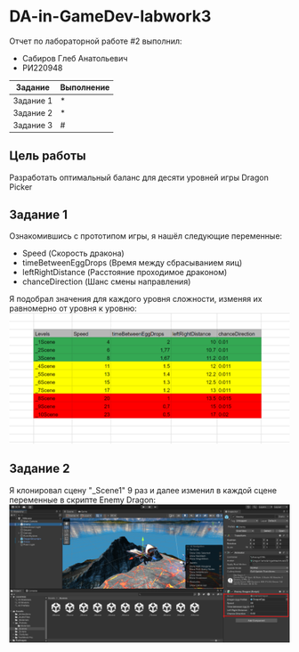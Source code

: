 # DA-in-GameDev-labwork3
Отчет по лабораторной работе #2 выполнил:
- Сабиров Глеб Анатольевич
- РИ220948


| Задание | Выполнение |
| ------ | ------ |
| Задание 1 | * |
| Задание 2 | * |
| Задание 3 | # |

## Цель работы
Разработать оптимальный баланс для десяти уровней игры Dragon Picker

## Задание 1
Ознакомившись с прототипом игры, я нашёл следующие переменные:
- Speed (Скорость дракона)
- timeBetweenEggDrops (Время между сбрасыванием яиц)
- leftRightDistance (Расстояние проходимое драконом)
- chanceDirection (Шанс смены направления)

Я подобрал значения для каждого уровня сложности, изменяя их равномерно от уровня к уровню:
![image](https://github.com/nosova666/DA-in-GameDev-labwork3/blob/main/lvl%20difficulty.png)

## Задание 2
Я клонировал сцену "_Scene1" 9 раз и далее изменил в каждой сцене переменные в скрипте Enemy Dragon:
![image](https://github.com/nosova666/DA-in-GameDev-labwork3/blob/main/%D0%A1%D0%BD%D0%B8%D0%BC%D0%BE%D0%BA%20%D1%8D%D0%BA%D1%80%D0%B0%D0%BD%D0%B0%202023-11-17%20062919.png)
